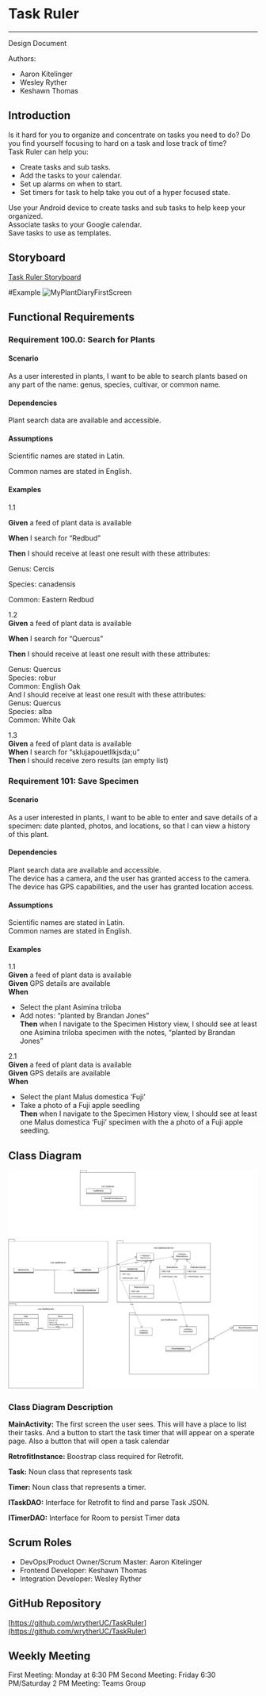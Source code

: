 # Task Ruler

---

Design Document

Authors:

- Aaron Kitelinger
- Wesley Ryther
- Keshawn Thomas

## Introduction

Is it hard for you to organize and concentrate on tasks you need to do? Do you find yourself focusing to hard on a task and lose track of time?\
Task Ruler can help you:

-	Create tasks and sub tasks.
-	Add the tasks to your calendar.
-	Set up alarms on when to start.
-	Set timers for task to help take you out of a hyper focused state.

Use your Android device to create tasks and sub tasks to help keep your organized.\
Associate tasks to your Google calendar.\
Save tasks to use as templates.

## Storyboard

[Task Ruler Storyboard](https://projects.invisionapp.com/prototype/Plant-Diary-ck0bict0n005bqh01aaeu8tuu/play/c6560121)

#Example
![MyPlantDiaryFirstScreen](https://user-images.githubusercontent.com/2224876/82161817-15ee8880-986e-11ea-8cda-f04ad1412893.png)

## Functional Requirements

### Requirement 100.0: Search for Plants

#### Scenario

As a user interested in plants, I want to be able to search plants based on any part of the name: genus, species, cultivar, or common name.

#### Dependencies

Plant search data are available and accessible.

#### Assumptions

Scientific names are stated in Latin.

Common names are stated in English.

#### Examples
1.1

**Given** a feed of plant data is available

**When**  I search for “Redbud”

**Then** I should receive at least one result with these attributes:

Genus: Cercis

Species: canadensis

Common: Eastern Redbud


1.2  
**Given** a feed of plant data is available

**When** I search for “Quercus”

**Then** I should receive at least one result with these attributes:

Genus: Quercus  
Species: robur  
Common: English Oak  
And I should receive at least one result with these attributes:  
Genus: Quercus  
Species: alba  
Common: White Oak

1.3  
**Given** a feed of plant data is available  
**When** I search for “sklujapouetllkjsda;u”  
**Then** I should receive zero results (an empty list)


### Requirement 101: Save Specimen

#### Scenario

As a user interested in plants, I want to be able to enter and save details of a specimen: date planted, photos, and locations, so that I can view a history of this plant.

#### Dependencies
Plant search data are available and accessible.  
The device has a camera, and the user has granted access to the camera.  
The device has GPS capabilities, and the user has granted location access.

#### Assumptions
Scientific names are stated in Latin.  
Common names are stated in English.

#### Examples

1.1  
**Given** a feed of plant data is available  
**Given** GPS details are available  
**When**

-	Select the plant Asimina triloba
-	Add notes: “planted by Brandan Jones”  
     **Then**  when I navigate to the Specimen History view, I should see at least one Asimina triloba specimen with the notes, “planted by Brandan Jones”

2.1  
**Given** a feed of plant data is available  
**Given** GPS details are available  
**When**

-	Select the plant Malus domestica ‘Fuji’
-	Take a photo of a Fuji apple seedling  
     **Then** when I navigate to the Specimen History view, I should see at least one Malus domestica ‘Fuji’ specimen with the a photo of a Fuji apple seedling.

## Class Diagram

![ClassDiagram](https://github.com/wrytherUC/TaskRuler/blob/master/Copy%20of%20Executive%20Dysfunction%20App.drawio.png)

### Class Diagram Description


**MainActivity:**  The first screen the user sees.  This will have a place to list their tasks. And a button to start the task timer that will appear on a sperate page. Also a button  that  will open a  task calendar

**RetrofitInstance:** Boostrap class required for Retrofit.

**Task:** Noun class that represents task

**Timer:** Noun class that represents a timer.

**ITaskDAO:** Interface for Retrofit to find and parse Task JSON.

**ITimerDAO:** Interface for Room to persist Timer data

## Scrum Roles

- DevOps/Product Owner/Scrum Master: Aaron Kitelinger
- Frontend Developer: Keshawn Thomas
- Integration Developer: Wesley Ryther

## GitHub Repository 

[https://github.com/wrytherUC/TaskRuler](https://github.com/wrytherUC/TaskRuler)

## Weekly Meeting

First Meeting: Monday at 6:30 PM
Second Meeting: Friday 6:30 PM/Saturday 2 PM
Meeting: Teams Group
